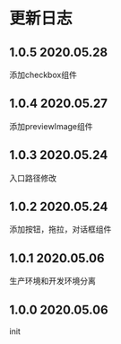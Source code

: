 # 更新日志
## 1.0.5 2020.05.28

添加checkbox组件

## 1.0.4 2020.05.27

添加previewImage组件

## 1.0.3 2020.05.24

入口路径修改

## 1.0.2 2020.05.24

添加按钮，拖拉，对话框组件

## 1.0.1 2020.05.06

生产环境和开发环境分离

## 1.0.0 2020.05.06

init
